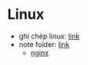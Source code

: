 # Linux
+ ghi chép linux: [link](https://github.com/trantronghien85/Linux/wiki)
+ note folder: [link](https://drive.google.com/drive/folders/1xzbJl4lK1HXOqcf7Uc5aVtITVhl1ce_u?usp=sharing)
  + [nginx](https://docs.google.com/document/d/1N8SoQWUvXI1xgt7qhUikWYyYfQTztxUhcCeojlxbNtQ/edit?usp=sharing)
